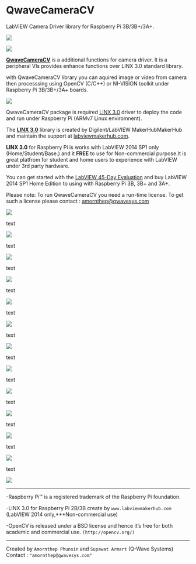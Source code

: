 # QwaveCameraCV

LabVIEW Camera Driver library for Raspberry Pi 3B/3B+/3A+.
 
![](http://ftp.qwavesys.com/tmp_pics/QwaveCameraCV-08.png)
 
![](http://ftp.qwavesys.com/tmp_pics/QwaveCameraCV-09.png)
 
[**QwaveCameraCV**](https://github.com/QWaveSystems/QwaveCameraCV) is a additional functions for camera driver. It is a peripheral VIs provides enhance functions over LINX 3.0 standard library.

with QwaveCameraCV library you can aquired image or video from camera then processsing using OpenCV (C/C++) or NI-VISION toolkit under Raspberry Pi 3B/3B+/3A+ boards.

![](http://ftp.qwavesys.com/tmp_pics/QwaveCameraCV-01.png)

QwaveCameraCV package is required [LINX 3.0](http://sine.ni.com/nips/cds/view/p/lang/en/nid/212478) driver to deploy the code and run under Raspberry Pi (ARMv7 Linux enviromnent).

The [**LINX 3.0**](https://github.com/MakerHub/LINX/tree/master/LabVIEW) library is created by Digilent/LabVIEW MakerHubMakerHub
and maintain the support at [labviewmakerhub.com](https://www.labviewmakerhub.com/doku.php?id=libraries:linx:start).

**LINX 3.0** for Raspberry Pi is works with LabVIEW 2014 SP1 only (Home/Student/Base.) and it **FREE** to use for Non-commercial purpose.It is great platfrom for student and home users to experience with LabVIEW under 3rd party hardware.

You can get started with the [LabVIEW 45-Day Evaluation](http://ftp.ni.com/support/softlib/labview/labview_development_system/2014%20SP1/2014sp1LV-WinEng.exe) and buy LabVIEW 2014 SP1 Home Edition to using with Raspberry Pi 3B, 3B+ and 3A+.

Please note: To run QwaveCameraCV you need a run-time license. To get such a license please contact : amornthep@qwavesys.com
 
![](http://ftp.qwavesys.com/tmp_pics/QwaveCameraCV-10.png)

text

![](http://ftp.qwavesys.com/tmp_pics/QwaveCameraCV-00.png)

text

![](http://ftp.qwavesys.com/tmp_pics/QwaveCameraCV-01.png)

text

![](http://ftp.qwavesys.com/tmp_pics/QwaveCameraCV-02.png)

text

![](http://ftp.qwavesys.com/tmp_pics/QwaveCameraCV-03.png)

text

![](http://ftp.qwavesys.com/tmp_pics/QwaveCameraCV-04.png)

text

![](http://ftp.qwavesys.com/tmp_pics/QwaveCameraCV-05.png)

text

![](http://ftp.qwavesys.com/tmp_pics/QwaveCameraCV-06.png)

text

![](http://ftp.qwavesys.com/tmp_pics/QwaveCameraCV-07.png)

text

![](http://ftp.qwavesys.com/tmp_pics/QwaveCameraCV-08.png)

text

![](http://ftp.qwavesys.com/tmp_pics/QwaveCameraCV-09.png)

text

![](http://ftp.qwavesys.com/tmp_pics/QwaveCameraCV-10.png)

text

![](http://ftp.qwavesys.com/tmp_pics/QwaveCameraCV-11.png)

------------------------------------------------------------------

-Raspberry Pi™ is a registered trademark of the Raspberry Pi foundation.

-LINX 3.0 for Raspberry Pi 2B/3B create by `www.labviewmakerhub.com` (LabVIEW 2014 only,***Non-commercial use)

-OpenCV is released under a BSD license and hence it’s free for both academic and commercial use. `(http://opencv.org/)`

------------------------------------------------------------------
Created by `Amornthep Phunsin` and `Supawat Armart` (Q-Wave Systems)
Contact : `"amornthep@qwavesys.com"`
